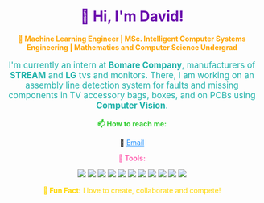 <h1 align="center" style="color: #6A0DAD;">👋 Hi, I'm David!</h1>

<p align="center" style="color: #FFA500;">
  <strong>🌟 Machine Learning Engineer | MSc. Intelligent Computer Systems Engineering | Mathematics and Computer Science Undergrad</strong>
</p>

<p align="center" style="font-size: 1.2em; color: #20B2AA;">
  I'm currently an intern at <strong>Bomare Company</strong>, manufacturers of <strong>STREAM</strong> and <strong>LG</strong> tvs and monitors. There, I am working on an assembly line detection system for faults and missing components in TV accessory bags, boxes, and on PCBs using <strong>Computer Vision</strong>.
</p>

<p align="center" style="color: #32CD32;">
  <strong>📫 How to reach me:</strong>
</p>

<p align="center">📧 <a href="mailto:shyakanobledavid18@gmail.com" style="color: #1E90FF;">Email</a></p>

<p align="center" style="color: #FF69B4;">
  <strong>🚀 Tools:</strong>
</p>
<p align="center">
  <img src="https://img.shields.io/badge/Python-3776AB?style=for-the-badge&logo=python&logoColor=white"/>
  <img src="https://img.shields.io/badge/Java-007396?style=for-the-badge&logo=java&logoColor=white"/>
  <img src="https://img.shields.io/badge/TensorFlow-FF6F00?style=for-the-badge&logo=tensorflow&logoColor=white"/>
  <img src="https://img.shields.io/badge/Keras-D00000?style=for-the-badge&logo=keras&logoColor=white"/>
  <img src="https://img.shields.io/badge/PyTorch-EE4C2C?style=for-the-badge&logo=pytorch&logoColor=white"/>
  <img src="https://img.shields.io/badge/FastAPI-009688?style=for-the-badge&logo=fastapi&logoColor=white"/>
  <img src="https://img.shields.io/badge/MongoDB-47A248?style=for-the-badge&logo=mongodb&logoColor=white"/>
  <img src="https://img.shields.io/badge/Firebase-FFCA28?style=for-the-badge&logo=firebase&logoColor=white"/>
  <img src="https://img.shields.io/badge/Docker-2496ED?style=for-the-badge&logo=docker&logoColor=white"/>
  <img src="https://img.shields.io/badge/Git-F05032?style=for-the-badge&logo=git&logoColor=white"/>
  <img src="https://img.shields.io/badge/GitHub-181717?style=for-the-badge&logo=github&logoColor=white"/>
</p>

<p align="center" style="color: #FFD700;">
  <strong>💬 Fun Fact:</strong> I love to create, collaborate and compete!
</p>

